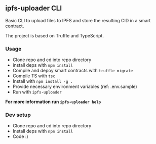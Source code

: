 ## ipfs-uploader CLI

Basic CLI to upload files to IPFS and store the resulting CID in a smart contract.

The project is based on Truffle and TypeScript.


### Usage
- Clone repo and cd into repo directory
- install deps with `npm install`
- Compile and depoy smart contracts with `truffle migrate`
- Compile TS with `tsc`
- Install with `npm install -g .`
- Provide necessary environment variables (ref: .env.sample)
- Run with `ipfs-uploader`

**For more information run `ipfs-uploader help`**


### Dev setup
- Clone repo and cd into repo directory
- Install deps with `npm install`
- Code :)
